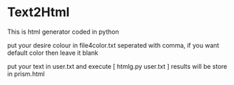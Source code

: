 # Text2Html
This is html generator coded in python

put your desire colour in file4color.txt seperated with comma, if you want default color then leave it blank

put your text in user.txt and execute [ htmlg.py user.txt ] results will be store in prism.html
